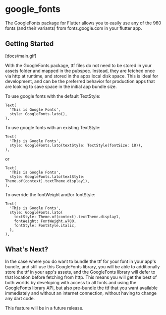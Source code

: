 # google_fonts

The GoogleFonts package for Flutter allows you to easily use any of the 960 fonts
(and their variants) from fonts.google.com in your flutter app.

## Getting Started

[docs/main.gif]

With the GoogleFonts package, ttf files do not need to be stored in your assets folder and mapped in
the pubspec. Instead, they are fetched once via http at runtime, and stored in the apps local disk
space. This is ideal for development, and can be the preferred behavior for production apps that
are looking to save space in the initial app bundle size.

To use google fonts with the default TextStyle:

```
Text(
  'This is Google Fonts',
  style: GoogleFonts.lato(),
),
```

To use google fonts with an existing TextStyle:

```
Text(
  'This is Google Fonts',
  style: GoogleFonts.lato(textStyle: TextStyle(fontSize: 18)),
),
```

or

```
Text(
  'This is Google Fonts',
  style: GoogleFonts.lato(textStyle: Theme.of(context).textTheme.display1),
),
```

To override the fontWeight and/or fontStyle:

```
Text(
  'This is Google Fonts',
  style: GoogleFonts.lato(
    textStyle: Theme.of(context).textTheme.display1,
    fontWeight: FontWeight.w700,
    fontStyle: FontStyle.italic,
  ),
),
```

## What's Next?

In the case where you do want to bundle the ttf for your font in your app's bundle, and still use
this GoogleFonts library, you will be able to additionally store the ttf in your app's assets, and
the GoogleFonts library will defer to that location before fetching from http. This means you will
get the best of both worlds by developing with access to all fonts and using the GoogleFonts library
API, but also pre-bundle the ttf that you want available immediately and without an internet
connection, without having to change any dart code.

This feature will be in a future release.

